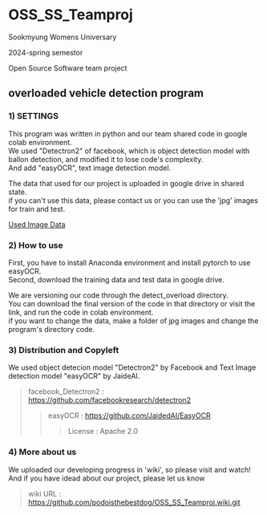 # OSS_SS_Teamproj
Sookmyung Womens Universary 

2024-spring semestor

Open Source Software team project

## overloaded vehicle detection program

### 1) SETTINGS
   
 This program was written in python and our team shared code in google colab environment.  
 We used "Detectron2" of facebook, which is object detection model with ballon detection, and modified it to lose code's complexity.  
 And add "easyOCR", text image detection model.

The data that used for our project is uploaded in google drive in shared state.  
if you can't use this data, please contact us or you can use the 'jpg' images for train and test.

[Used Image Data](https://drive.google.com/drive/folders/1sjEpVfYICoc9p9XbG2-4ivKQwat6e4cv?usp=drive_link)


### 2) How to use
First, you have to install Anaconda environment and install pytorch to use easyOCR.  
Second, download the training data and test data in google drive.

We are versioning our code through the detect_overload directory.  
You can download the final version of the code in that directory or visit the link, and run the code in colab environment.  
if you want to change the data, make a folder of jpg images and change the program's directory code.

### 3) Distribution and Copyleft
We used object detecion model "Detectron2" by Facebook and Text Image detection model "easyOCR" by JaideAI.

>facebook_Detectron2 : https://github.com/facebookresearch/detectron2
>>easyOCR : https://github.com/JaidedAI/EasyOCR
>>>License : Apache 2.0

### 4) More about us

We uploaded our developing progress in 'wiki', so please visit and watch!  
And if you have idead about our project, please let us know 

>wiki URL : https://github.com/podoisthebestdog/OSS_SS_Teamproj.wiki.git
